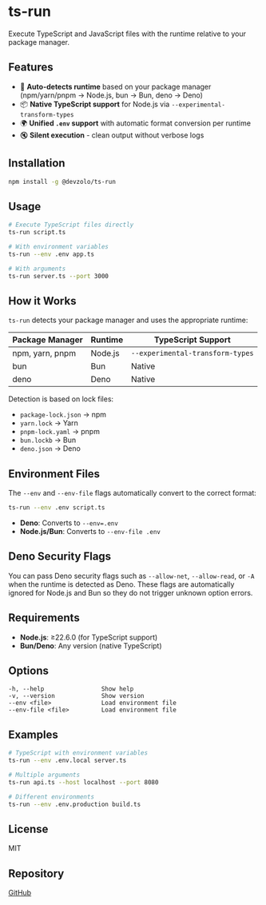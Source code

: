 # ts-run

Execute TypeScript and JavaScript files with the runtime relative to your package manager.

## Features

- 🚀 **Auto-detects runtime** based on your package manager (npm/yarn/pnpm → Node.js, bun → Bun, deno → Deno)
- 📦 **Native TypeScript support** for Node.js via `--experimental-transform-types`
- 🌍 **Unified `.env` support** with automatic format conversion per runtime
- 🔇 **Silent execution** - clean output without verbose logs

## Installation

```bash
npm install -g @devzolo/ts-run
```

## Usage

```bash
# Execute TypeScript files directly
ts-run script.ts

# With environment variables
ts-run --env .env app.ts

# With arguments
ts-run server.ts --port 3000
```

## How it Works

`ts-run` detects your package manager and uses the appropriate runtime:

| Package Manager | Runtime | TypeScript Support               |
| --------------- | ------- | -------------------------------- |
| npm, yarn, pnpm | Node.js | `--experimental-transform-types` |
| bun             | Bun     | Native                           |
| deno            | Deno    | Native                           |

Detection is based on lock files:

- `package-lock.json` → npm
- `yarn.lock` → Yarn
- `pnpm-lock.yaml` → pnpm
- `bun.lockb` → Bun
- `deno.json` → Deno

## Environment Files

The `--env` and `--env-file` flags automatically convert to the correct format:

```bash
ts-run --env .env script.ts
```

- **Deno**: Converts to `--env=.env`
- **Node.js/Bun**: Converts to `--env-file .env`

## Deno Security Flags

You can pass Deno security flags such as `--allow-net`, `--allow-read`, or `-A` when the runtime is detected as Deno. These flags are automatically ignored for Node.js and Bun so they do not trigger unknown option errors.

## Requirements

- **Node.js**: ≥22.6.0 (for TypeScript support)
- **Bun/Deno**: Any version (native TypeScript)

## Options

```text
-h, --help                Show help
-v, --version             Show version
--env <file>              Load environment file
--env-file <file>         Load environment file
```

## Examples

```bash
# TypeScript with environment variables
ts-run --env .env.local server.ts

# Multiple arguments
ts-run api.ts --host localhost --port 8080

# Different environments
ts-run --env .env.production build.ts
```

## License

MIT

## Repository

[GitHub](https://github.com/devzolo/ts-run)
